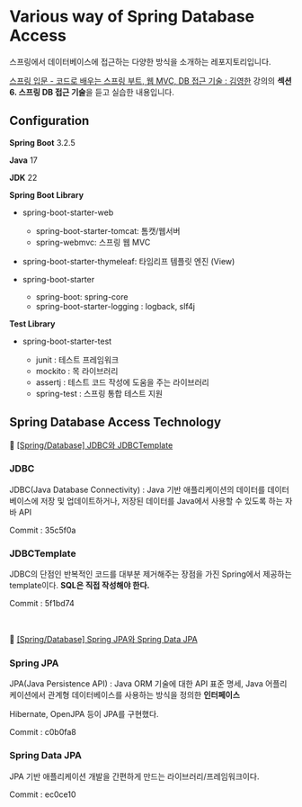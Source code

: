 # Various way of Spring Database Access

스프링에서 데이터베이스에 접근하는 다양한 방식을 소개하는 레포지토리입니다. 

[스프링 입문 - 코드로 배우는 스프링 부트, 웹 MVC, DB 접근 기술 : 김영한](https://www.inflearn.com/course/%EC%8A%A4%ED%94%84%EB%A7%81-%EC%9E%85%EB%AC%B8-%EC%8A%A4%ED%94%84%EB%A7%81%EB%B6%80%ED%8A%B8?gad_source=1&gclid=CjwKCAjwuJ2xBhA3EiwAMVjkVAscu20f3G2HTQTn7h9xuDtkt0AyxHkKUbjs4sTgiQzFGreZ4-totxoCFygQAvD_BwE) 강의의 **섹션 6. 스프링 DB 접근 기술**을 듣고 실습한 내용입니다.

## Configuration

**Spring Boot** 3.2.5

**Java** 17

**JDK** 22

**Spring Boot Library**

- spring-boot-starter-web

    - spring-boot-starter-tomcat: 톰캣/웹서버
    - spring-webmvc: 스프링 웹 MVC

- spring-boot-starter-thymeleaf: 타임리프 템플릿 엔진 (View)

- spring-boot-starter

    - spring-boot: spring-core
    - spring-boot-starter-logging : logback, slf4j

**Test Library**

- spring-boot-starter-test

    - junit : 테스트 프레임워크
    - mockito : 목 라이브러리
    - assertj : 테스트 코드 작성에 도움을 주는 라이브러리
    - spring-test : 스프링 통합 테스트 지원

## Spring Database Access Technology

📄 [[Spring/Database] JDBC와 JDBCTemplate](https://rumoszin.github.io/posts/spring-database-jdbc-template/)

### JDBC

JDBC(Java Database Connectivity) : Java 기반 애플리케이션의 데이터를 데이터베이스에 저장 및 업데이트하거나, 저장된 데이터를 Java에서 사용할 수 있도록 하는 자바 API

Commit : 35c5f0a

### JDBCTemplate

JDBC의 단점인 반복적인 코드를 대부분 제거해주는 장점을 가진 Spring에서 제공하는 template이다. **SQL은 직접 작성해야 한다.**

Commit : 5f1bd74

<br>

📄 [[Spring/Database] Spring JPA와 Spring Data JPA](https://rumoszin.github.io/posts/spring-database-jpa/)

### Spring JPA

JPA(Java Persistence API) : Java ORM 기술에 대한 API 표준 명세, Java 어플리케이션에서 관계형 데이터베이스를 사용하는 방식을 정의한 **인터페이스**

Hibernate, OpenJPA 등이 JPA를 구현했다.

Commit : c0b0fa8

### Spring Data JPA

JPA 기반 애플리케이션 개발을 간편하게 만드는 라이브러리/프레임워크이다.

Commit : ec0ce10
